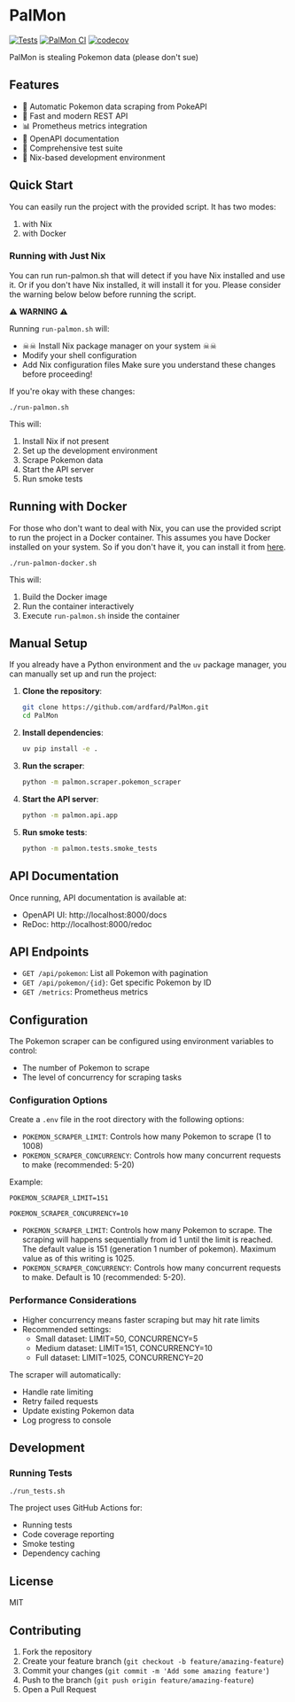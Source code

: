 # PalMon

[![Tests](https://github.com/ardfard/PalMon/actions/workflows/test.yml/badge.svg)](https://github.com/ardfard/PalMon/actions/workflows/test.yml)
[![PalMon CI](https://github.com/ardfard/PalMon/actions/workflows/palmon.yml/badge.svg)](https://github.com/ardfard/PalMon/actions/workflows/palmon.yml)
[![codecov](https://codecov.io/gh/ardfard/PalMon/branch/main/graph/badge.svg)](https://codecov.io/gh/ardfard/PalMon)

PalMon is stealing Pokemon data (please don't sue)

## Features

- 🔄 Automatic Pokemon data scraping from PokeAPI
- 🚀 Fast and modern REST API
- 📊 Prometheus metrics integration
- 📝 OpenAPI documentation
- 🧪 Comprehensive test suite
- 🔧 Nix-based development environment

## Quick Start

You can easily run the project with the provided script. It has two modes:

1. with Nix
2. with Docker

### Running with Just Nix

You can run run-palmon.sh that will detect if you have Nix installed and use it. Or if you don't have Nix installed, it will install it for you. Please consider the warning below below before running the script.

⚠️ **WARNING** ⚠️

Running `run-palmon.sh` will:
- ☠☠ Install Nix package manager on your system ☠☠
- Modify your shell configuration
- Add Nix configuration files
Make sure you understand these changes before proceeding!

If you're okay with these changes: 

```
./run-palmon.sh
```

This will:
1. Install Nix if not present
2. Set up the development environment
3. Scrape Pokemon data
4. Start the API server
5. Run smoke tests

## Running with Docker

For those who don't want to deal with Nix, you can use the provided script to run the project in a Docker container.
This assumes you have Docker installed on your system. So if you don't have it, you can install it from [here](https://docs.docker.com/get-docker/).

```
./run-palmon-docker.sh
```

This will:
1. Build the Docker image
2. Run the container interactively
3. Execute `run-palmon.sh` inside the container

## Manual Setup

If you already have a Python environment and the `uv` package manager, you can manually set up and run the project:

1. **Clone the repository**:
   ```bash
   git clone https://github.com/ardfard/PalMon.git
   cd PalMon
   ```

2. **Install dependencies**:
   ```bash
   uv pip install -e .
   ```

3. **Run the scraper**:
   ```bash
   python -m palmon.scraper.pokemon_scraper
   ```

4. **Start the API server**:
   ```bash
   python -m palmon.api.app
   ```

5. **Run smoke tests**:
   ```bash
   python -m palmon.tests.smoke_tests
   ```

## API Documentation

Once running, API documentation is available at:
- OpenAPI UI: http://localhost:8000/docs
- ReDoc: http://localhost:8000/redoc

## API Endpoints

- `GET /api/pokemon`: List all Pokemon with pagination
- `GET /api/pokemon/{id}`: Get specific Pokemon by ID
- `GET /metrics`: Prometheus metrics

## Configuration

The Pokemon scraper can be configured using environment variables to control:
- The number of Pokemon to scrape
- The level of concurrency for scraping tasks

### Configuration Options

Create a `.env` file in the root directory with the following options:

* `POKEMON_SCRAPER_LIMIT`: Controls how many Pokemon to scrape (1 to 1008)
* `POKEMON_SCRAPER_CONCURRENCY`: Controls how many concurrent requests to make (recommended: 5-20)

Example:

```env
POKEMON_SCRAPER_LIMIT=151

POKEMON_SCRAPER_CONCURRENCY=10
```

- `POKEMON_SCRAPER_LIMIT`: Controls how many Pokemon to scrape. The scraping will happens sequentially from id 1 until the limit is reached. The default value is 151 (generation 1 number of pokemon). Maximum value as of this writing is 1025.
- `POKEMON_SCRAPER_CONCURRENCY`: Controls how many concurrent requests to make. Default is 10 (recommended: 5-20).

### Performance Considerations

- Higher concurrency means faster scraping but may hit rate limits
- Recommended settings:
  - Small dataset: LIMIT=50, CONCURRENCY=5
  - Medium dataset: LIMIT=151, CONCURRENCY=10
  - Full dataset: LIMIT=1025, CONCURRENCY=20

The scraper will automatically:
- Handle rate limiting
- Retry failed requests
- Update existing Pokemon data
- Log progress to console
## Development

### Running Tests

```
./run_tests.sh
```

The project uses GitHub Actions for:
- Running tests
- Code coverage reporting
- Smoke testing
- Dependency caching

## License

MIT

## Contributing

1. Fork the repository
2. Create your feature branch (`git checkout -b feature/amazing-feature`)
3. Commit your changes (`git commit -m 'Add some amazing feature'`)
4. Push to the branch (`git push origin feature/amazing-feature`)
5. Open a Pull Request

